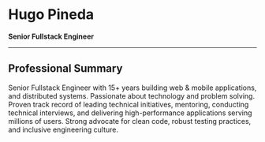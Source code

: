 # Hugo Pineda

**Senior Fullstack Engineer**

---

## Professional Summary

Senior Fullstack Engineer with 15+ years building web & mobile applications, and distributed systems. Passionate about technology and problem solving. Proven track record of leading technical initiatives, mentoring, conducting technical interviews, and delivering high-performance applications serving millions of users. Strong advocate for clean code, robust testing practices, and inclusive engineering culture.
